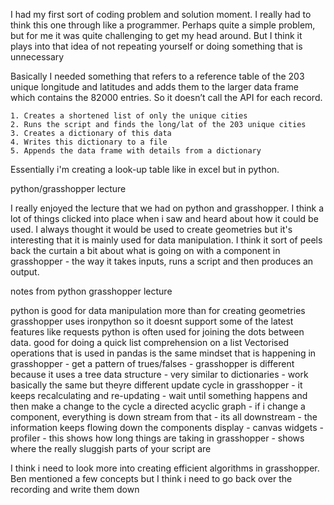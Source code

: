 I had my first sort of coding problem and solution moment. I really had to think this one through like a programmer. Perhaps quite a simple problem, but for me it was quite challenging to get my head around. But I think it plays into that idea of not repeating yourself or doing something that is unnecessary

Basically I needed something that refers to a reference table of the 203 unique longitude and latitudes and adds them to the larger data frame which contains the 82000 entries. So it doesn’t call the API for each record.

    1. Creates a shortened list of only the unique cities
    2. Runs the script and finds the long/lat of the 203 unique cities
    3. Creates a dictionary of this data
    4. Writes this dictionary to a file
    5. Appends the data frame with details from a dictionary

Essentially i'm creating a look-up table like in excel but in python.

python/grasshopper lecture

I really enjoyed the lecture that we had on python and grasshopper. I think a lot of things clicked into place when i saw and heard about how it could be used. I always thought it would be used to create geometries but it's interesting that it is mainly used for data manipulation. I think it sort of peels back the curtain a bit about what is going on with a component in grasshopper - the way it takes inputs, runs a script and then produces an output.

notes from python grasshopper lecture

python is good for data manipulation more than for creating geometries
grasshopper uses ironpython so it doesnt support some of the latest features like requests
python is often used for joining the dots between data.
good for doing a quick list comprehension on a list
Vectorised operations that is used in pandas is the same mindset that is happening in grasshopper - get a pattern of trues/falses - grasshopper is different because it uses a tree data structure - very similar to dictionaries - work basically the same but theyre different
update cycle in grasshopper - it keeps recalculating and re-updating - wait until something happens and then make a change to the cycle
a directed acyclic graph - if i change a component, everything is down stream from that - its all downstream - the information keeps flowing down the components
display - canvas widgets - profiler - this shows how long things are taking in grasshopper - shows where the really sluggish parts of your script are

I think i need to look more into creating efficient algorithms in grasshopper. Ben mentioned a few concepts but I think i need to go back over the recording and write them down
